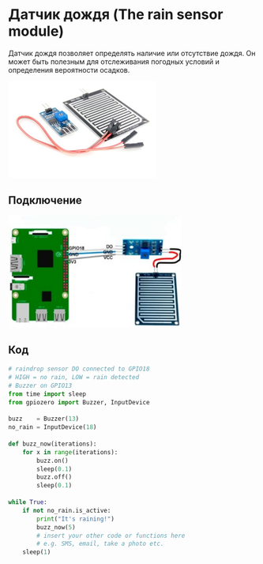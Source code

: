# Датчик дождя (The rain sensor module)

Датчик дождя позволяет определять наличие или отсутствие дождя. Он может быть полезным для отслеживания погодных условий и определения вероятности осадков.

<img src="../assets/sensors/rain/sensor_rain.svg" width=300 class="zoom border center"></img>

## Подключение

<img src="../assets/sensors/rain/rain_connection.svg" width=350 class="zoom border center"></img>

## Код

```python
# raindrop sensor DO connected to GPIO18
# HIGH = no rain, LOW = rain detected
# Buzzer on GPIO13
from time import sleep
from gpiozero import Buzzer, InputDevice
 
buzz    = Buzzer(13)
no_rain = InputDevice(18)
 
def buzz_now(iterations):
    for x in range(iterations):
        buzz.on()
        sleep(0.1)
        buzz.off()
        sleep(0.1)
 
while True:
    if not no_rain.is_active:
        print("It's raining!")
        buzz_now(5)
        # insert your other code or functions here
        # e.g. SMS, email, take a photo etc.
    sleep(1)
```